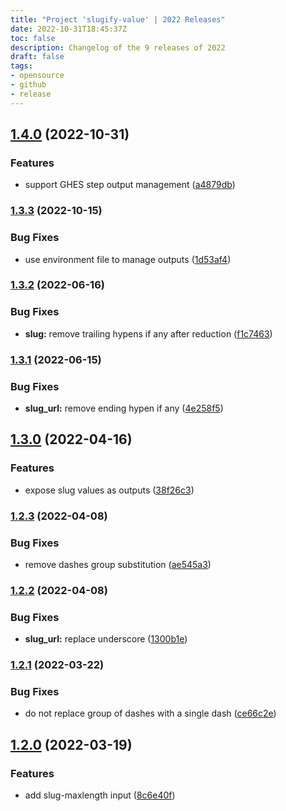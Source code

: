 ```yaml
---
title: "Project 'slugify-value' | 2022 Releases"
date: 2022-10-31T18:45:37Z
toc: false
description: Changelog of the 9 releases of 2022
draft: false
tags:
- opensource
- github
- release
---
```

## [1.4.0](https://github.com/rlespinasse/slugify-value/compare/v1.3.3...v1.4.0) (2022-10-31)


### Features

* support GHES step output management ([a4879db](https://github.com/rlespinasse/slugify-value/commit/a4879db1eb3db9bbee01dca36f98a8236c2b8239))



### [1.3.3](https://github.com/rlespinasse/slugify-value/compare/v1.3.2...v1.3.3) (2022-10-15)


### Bug Fixes

* use environment file to manage outputs ([1d53af4](https://github.com/rlespinasse/slugify-value/commit/1d53af49fbebc58b4f7220584de5ca9d7c47e7af))



### [1.3.2](https://github.com/rlespinasse/slugify-value/compare/v1.3.1...v1.3.2) (2022-06-16)


### Bug Fixes

* **slug:** remove trailing hypens if any after reduction ([f1c7463](https://github.com/rlespinasse/slugify-value/commit/f1c7463d0d56dd524cdcde47076d0ca4263eef7d))



### [1.3.1](https://github.com/rlespinasse/slugify-value/compare/v1.3.0...v1.3.1) (2022-06-15)


### Bug Fixes

* **slug_url:** remove ending hypen if any ([4e258f5](https://github.com/rlespinasse/slugify-value/commit/4e258f56efa910b6d5bc2ebb336523e885f8a8b7))



## [1.3.0](https://github.com/rlespinasse/slugify-value/compare/v1.2.3...v1.3.0) (2022-04-16)


### Features

* expose slug values as outputs ([38f26c3](https://github.com/rlespinasse/slugify-value/commit/38f26c34456c487305b52d1380f5801bbe6274b0))



### [1.2.3](https://github.com/rlespinasse/slugify-value/compare/v1.2.2...v1.2.3) (2022-04-08)


### Bug Fixes

* remove dashes group substitution ([ae545a3](https://github.com/rlespinasse/slugify-value/commit/ae545a3d5dd3d0404354377cb00cd253f047aefc))



### [1.2.2](https://github.com/rlespinasse/slugify-value/compare/v1.2.1...v1.2.2) (2022-04-08)


### Bug Fixes

* **slug_url:** replace underscore ([1300b1e](https://github.com/rlespinasse/slugify-value/commit/1300b1ecaf4a9efa191a03a7079efde68aab3086))



### [1.2.1](https://github.com/rlespinasse/slugify-value/compare/v1.2.0...v1.2.1) (2022-03-22)


### Bug Fixes

* do not replace group of dashes with a single dash ([ce66c2e](https://github.com/rlespinasse/slugify-value/commit/ce66c2e7e357bb19dceaa4fd248f6ea788147f2c))



## [1.2.0](https://github.com/rlespinasse/slugify-value/compare/v1.1.0...v1.2.0) (2022-03-19)


### Features

* add slug-maxlength input ([8c6e40f](https://github.com/rlespinasse/slugify-value/commit/8c6e40fa3088cb5b4fec596da0b24648a29c3674))



